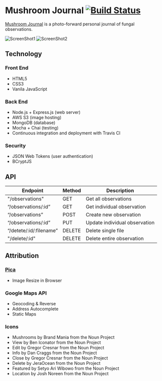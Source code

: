 # Mushroom Journal  [![Build Status](https://travis-ci.org/christophergoot/fungi-files.svg?branch=master)](https://travis-ci.org/christophergoot/fungi-files)
[Mushroom Journal](https://fungi-files.herokuapp.com/) is a photo-forward personal journal of fungal observations. 

![ScreenShot1](https://s3.amazonaws.com/mushroom-journal-live/screen-shot-1.png) ![ScreenShot2](https://s3.amazonaws.com/mushroom-journal-live/screen-shot-2.png)

## Technology
### Front End
- HTML5
- CSS3
- Vanila JavaScript
### Back End
- Node.js + Express.js (web server)
- AWS S3 (image hosting)
- MongoDB (database)
- Mocha + Chai (testing)
- Continuous integration and deployment with Travis CI
### Security
- JSON Web Tokens (user authentication)
- BCryptJS

## API
Endpoint | Method | Description
-|-|-
"/observations" | GET | Get all observations
“/observations/:id” | GET | Get individual observation
“/observations” | POST | Create new observation
“/observations/:id” | PUT | Update individual observation
“/detete/:id/:filename” | DELETE | Delete single file
"/delete/:id" | DELETE | Delete entire observation


## Attribution
### [Pica](https://github.com/nodeca/pica)
- Image Resize in Browser
### Google Maps API
- Geocoding & Reverse
- Address Autocomplete
- Static Maps
### Icons
- Mushrooms by Brand Mania from the Noun Project
- View by Ben Iconator from the Noun Project
- Edit by Gregor Cresnar from the Noun Project
- Info by Dan Craggs from the Noun Project
- Close by Gregor Cresnar from the Noun Project
- Delete by JeraOcean from the Noun Project
- Featured by Setyo Ari Wibowo from the Noun Project 
- Location by Josh Noreen from the Noun Project
